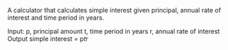 A calculator that calculates simple interest given principal, annual rate of interest and time period in years.


Input:
   p, principal amount
   t, time period in years
   r, annual rate of interest
Output
   simple interest = p*t*r


